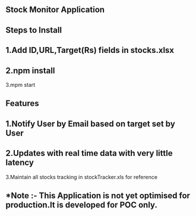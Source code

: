 ## Stock Monitor Application

## Steps to Install
1.Add ID,URL,Target(Rs) fields in stocks.xlsx
------------------
2.npm install
------------------
3.mpm start

## Features
1.Notify User by Email based on target set by User
--------------
2.Updates with real time data with very little latency
---------------
3.Maintain  all stocks tracking in stockTracker.xls for reference


## *Note :- This Application is not yet optimised for production.It is developed for POC only.